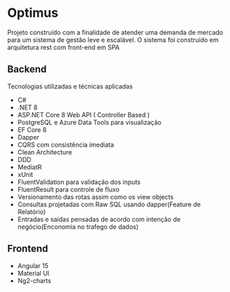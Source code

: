 # Optimus

Projeto construído com a finalidade de atender uma demanda de mercado para um sistema de gestão leve e escalável. O sistema foi construído em arquitetura rest com front-end em SPA

## Backend

Tecnologias utilizadas e técnicas aplicadas

- C#
- .NET 8
- ASP.NET Core 8 Web API ( Controller Based )
- PostgreSQL e Azure Data Tools para visualização
- EF Core 8
- Dapper
- CQRS com consistência imediata
- Clean Architecture
- DDD 
- MediatR
- xUnit
- FluentValidation para validação dos inputs
- FluentResult para controle de fluxo
- Versionamento das rotas assim como os view objects
- Consultas projetadas com Raw SQL usando dapper(Feature de Relatório)
- Entradas e saídas pensadas de acordo com intenção de negócio(Enconomia no trafego de dados)

## Frontend

- Angular 15
- Material UI
- Ng2-charts
